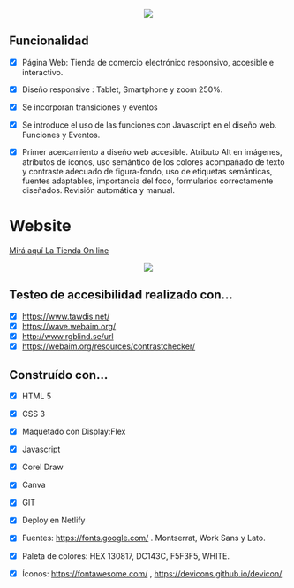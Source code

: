 <p align="center">
  <img src="https://user-images.githubusercontent.com/63796774/95017429-af58e400-062f-11eb-8de2-d87322729a76.jpg">
</p>

## Funcionalidad
- [x] Página Web: Tienda de comercio electrónico responsivo, accesible e interactivo.
- [x] Diseño responsive : Tablet, Smartphone y zoom 250%.
- [x] Se incorporan transiciones y eventos
- [x] Se introduce el uso de las funciones con Javascript en el diseño web. Funciones y Eventos. 
- [x] Primer acercamiento a diseño web accesible. Atributo Alt en imágenes, atributos de íconos, uso semántico de los colores acompañado de texto y contraste adecuado de figura-fondo, uso de etiquetas semánticas, fuentes adaptables, importancia del foco, formularios correctamente diseñados. Revisión automática y manual.


# Website

[Mirá aquí La Tienda On line](https://lauriacunia.github.io/ShopLau/)

<p align="center">
  <img src="https://user-images.githubusercontent.com/63796774/90157833-9a18b500-dd64-11ea-8b64-99d2392e3540.png">
</p>

## Testeo de accesibilidad realizado con…
- [x] https://www.tawdis.net/
- [x] https://wave.webaim.org/
- [x] http://www.rgblind.se/url
- [x] https://webaim.org/resources/contrastchecker/

## Construído con…
- [x] HTML 5
- [x] CSS 3
- [x] Maquetado con Display:Flex
- [x] Javascript
- [x] Corel Draw
- [x] Canva
- [x] GIT
- [x] Deploy en Netlify
- [x] Fuentes: https://fonts.google.com/ . Montserrat, Work Sans y Lato.
- [x] Paleta de colores: HEX 130817, DC143C, F5F3F5, WHITE.
- [x] Íconos: https://fontawesome.com/ , https://devicons.github.io/devicon/


